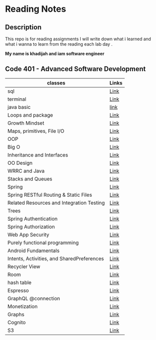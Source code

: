 # Reading Notes

## Description

This repo is for reading assignments
I will write down what i learned and what i wanna to learn from the reading each lab day .

**My name is khadijah and iam software engineer**




 ## Code 401 - Advanced Software Development






| classes                                    | Links                                              |
|--------------------------------------------|----------------------------------------------------|
| sql                                        | [Link](sql.md)                                     |
| terminal                                   | [Link](terminal.md)                                |
| java basic                                 | [link](javabasic.md)                               |
| Loops and package                          | [Link](loopAndImport.md)                           |
| Growth Mindset                             | [Link](GrowthMindset.md)                           |
| Maps, primitives, File I/O                 | [Link](MapsprimitivesFileI/O.md)                   |
| OOP                                        | [Link](oop.md)                                     |
| Big O                                      | [Link](BigO.md)                                    |
| Inheritance and Interfaces                 | [Link](InheritanceAndInterfaces.md)                |
| OO Design                                  | [Link](OODesign.md)                                |
| WRRC and Java                              | [Link](WRRCandJava.md)                             |
| Stacks and Queues                          | [Link](StacksandQueues.md)                         |
| Spring                                     | [Link](./Spring.md)                                |
| Spring RESTful Routing & Static Files      | [Link](./SpringRESTfulRouting%26StaticFiles.md)    |
| Related Resources and Integration Testing  | [Link](./RelatedResourcesandIntegrationTesting.md) |
| Trees                                      | [Link](./Trees.md)                                 |
| Spring Authentication                      | [Link](./SpringAuthentication.md)                  |
| Spring Authorization                       | [Link](./SpringAuthorization.md)                   |
| Web App Security                           | [Link](./WebAppSecurity.md)                        |
| Purely functional programming              | [Link](./Purelyfunctionalprogramming.md)           |
| Android Fundamentals                       | [Link](./AndroidFundamentals.md)                   |
| Intents, Activities, and SharedPreferences | [Link](./IntentsActivitiesandSharedPreferences.md) |
| Recycler View                              | [Link](./RecyclerView.md)                          |
| Room                                       | [Link](./Room.md)                                  |
| hash table                                 | [Link](./hashTable)                                |
| Espresso                                   | [Link](./Espresso)                                 |
| GraphQL @connection                        | [Link](./GraphQL%40connection.md)                  |
| Monetization                               | [Link](./Monetization.md)                          |
| Graphs                                     | [Link](./Graphs.md)                                |
| Cognito                                    | [Link](./Cognito.md)                               |
| S3                                         | [Link](./S3.md)                                    |